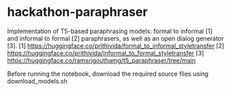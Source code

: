 # hackathon-paraphraser

Implementation of T5-based paraphrasing models: formal to informal [1] and informal to formal [2] paraphrasers, as well as an open dialog generator [3].
[1] https://huggingface.co/prithivida/formal_to_informal_styletransfer
[2] https://huggingface.co/prithivida/informal_to_formal_styletransfer
[3] https://huggingface.co/ramsrigouthamg/t5_paraphraser/tree/main

Before running the notebook, download the required source files using download_models.sh 
